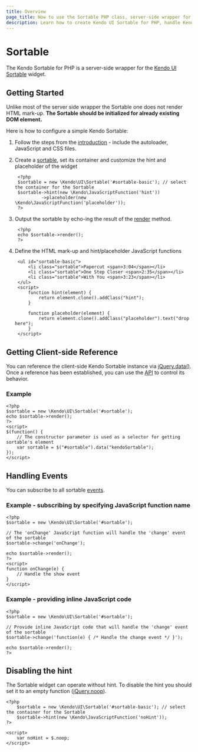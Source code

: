 ```yaml
---
title: Overview
page_title: How to use the Sortable PHP class, server-side wrapper for Kendo UI Sortable widget
description: Learn how to create Kendo UI Sortable for PHP, handle Kendo UI Sortable Events, access an existing sortable.
---
```


# Sortable

The Kendo Sortable for PHP is a server-side wrapper for the [Kendo UI Sortable](/api/web/sortable) widget.

## Getting Started

Unlike most of the server side wrapper the Sortable one does not render HTML mark-up. **The Sortable should be initialized for already existing DOM element.**

Here is how to configure a simple Kendo Sortable:

1. Follow the steps from the [introduction](/php/introduction) - include the autoloader, JavaScript and CSS files.
2. Create a [sortable](/api/php/Kendo/UI/Sortable), set its container and customize the hint and placeholder of the widget

        <?php
        $sortable = new \Kendo\UI\Sortable('#sortable-basic'); // select the container for the Sortable
        $sortable->hint(new \Kendo\JavaScriptFunction('hint'))
                 ->placeholder(new \Kendo\JavaScriptFunction('placeholder'));
        ?>
3. Output the sortable by echo-ing the result of the [render](/api/php/Kendo/UI/Widget#render) method.

        <?php
        echo $sortable->render();
        ?>
4. Define the HTML mark-up and hint/placeholder JavaScript functions

        <ul id="sortable-basic">
            <li class="sortable">Papercut <span>3:04</span></li>
            <li class="sortable">One Step Closer <span>2:35</span></li>
            <li class="sortable">With You <span>3:23</span></li>
        </ul>
        <script>
            function hint(element) {
                return element.clone().addClass("hint");
            }
    
            function placeholder(element) {
                return element.clone().addClass("placeholder").text("drop here");
            }
        </script>

## Getting Client-side Reference

You can reference the client-side Kendo Sortable instance via [jQuery.data()](http://api.jquery.com/jQuery.data/).
Once a reference has been established, you can use the [API](/api/web/sortable#methods) to control its behavior.

### Example

    <?php
    $sortable = new \Kendo\UI\Sortable('#sortable');
    echo $sortable->render();
    ?>
    <script>
    $(function() {
        // The constructor parameter is used as a selector for getting sortable's element
        var sortable = $("#sortable").data("kendoSortable");
    });
    </script>

## Handling Events

You can subscribe to all sortable [events](/api/web/sortable#events).

### Example - subscribing by specifying JavaScript function name

    <?php
    $sortable = new \Kendo\UI\Sortable('#sortable');

    // The 'onChange' JavaScript function will handle the 'change' event of the sortable
    $sortable->change('onChange');

    echo $sortable->render();
    ?>
    <script>
    function onChange(e) {
        // Handle the show event
    }
    </script>

### Example - providing inline JavaScript code

    <?php
    $sortable = new \Kendo\UI\Sortable('#sortable');

    // Provide inline JavaScript code that will handle the 'change' event of the sortable
    $sortable->change('function(e) { /* Handle the change event */ }');

    echo $sortable->render();
    ?>

## Disabling the hint

The Sortable widget can operate without hint. To disable the hint you should set it to an empty function ([jQuery.noop](http://api.jquery.com/jQuery.noop/)).

    <?php
        $sortable = new \Kendo\UI\Sortable('#sortable-basic'); // select the container for the Sortable
        $sortable->hint(new \Kendo\JavaScriptFunction('noHint'));
    ?>
    
    <script>
        var noHint = $.noop;
    </script>

